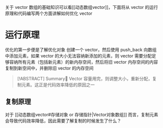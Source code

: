 关于 vector 数组的基础知识可以看[[动态数组vector]]，下面将从 vector 的运行原理和代码编写两个方面讲解如何优化 vector
# 运行原理
优化的第一步便是了解优化对象
创建一个 vector，然后使用 push_back 向数组中添加元素，如果 vector 的大小无法容纳新添加的元素，则 vector 需要分配足够容纳所有元素（包括新元素）的新内存空间，然后将旧 vector 内存空间的内容复制到新空间中，并删除旧 vector 的内存空间
> [!ABSTRACT] Summary📔
> Vector 容量用完，则调整大小，重新分配，复制元素。这正是代码效率降低的原因之一
> 

## 复制原理
对于 [[动态数组vector#存储对象 or 存储指针|Vector对象数组]] 而言，复制元素会导致代码效率降低，因此需要了解复制的时候发生了什么？

